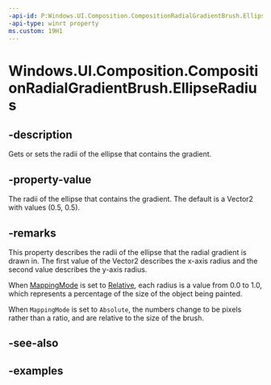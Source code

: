 ```yaml
---
-api-id: P:Windows.UI.Composition.CompositionRadialGradientBrush.EllipseRadius
-api-type: winrt property
ms.custom: 19H1
---
```


<!-- Property syntax.
public Vector2 EllipseRadius { get;  set; }
-->

# Windows.UI.Composition.CompositionRadialGradientBrush.EllipseRadius

## -description

Gets or sets the radii of the ellipse that contains the gradient.



## -property-value

The radii of the ellipse that contains the gradient. The default is a Vector2 with values (0.5, 0.5).

## -remarks

This property describes the radii of the ellipse that the radial gradient is drawn in. The first value of the Vector2 describes the x-axis radius and the second value describes the y-axis radius.

When [MappingMode](compositiongradientbrush_mappingmode.md) is set to [Relative](compositionmappingmode.md), each radius is a value from 0.0 to 1.0, which represents a percentage of the size of the object being painted.

When `MappingMode` is set to `Absolute`, the numbers change to be pixels rather than a ratio, and are relative to the size of the brush.



## -see-also

## -examples
